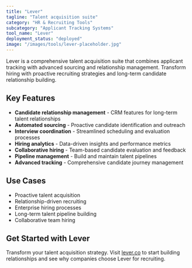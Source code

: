 ```yaml
---
title: "Lever"
tagline: "Talent acquisition suite"
category: "HR & Recruiting Tools"
subcategory: "Applicant Tracking Systems"
tool_name: "Lever"
deployment_status: "deployed"
image: "/images/tools/lever-placeholder.jpg"
---
```

Lever is a comprehensive talent acquisition suite that combines applicant tracking with advanced sourcing and relationship management. Transform hiring with proactive recruiting strategies and long-term candidate relationship building.

## Key Features

- **Candidate relationship management** - CRM features for long-term talent relationships
- **Automated sourcing** - Proactive candidate identification and outreach
- **Interview coordination** - Streamlined scheduling and evaluation processes
- **Hiring analytics** - Data-driven insights and performance metrics
- **Collaborative hiring** - Team-based candidate evaluation and feedback
- **Pipeline management** - Build and maintain talent pipelines
- **Advanced tracking** - Comprehensive candidate journey management

## Use Cases

- Proactive talent acquisition
- Relationship-driven recruiting
- Enterprise hiring processes
- Long-term talent pipeline building
- Collaborative team hiring

## Get Started with Lever

Transform your talent acquisition strategy. Visit [lever.co](https://www.lever.co) to start building relationships and see why companies choose Lever for recruiting.
